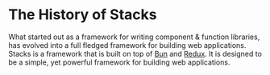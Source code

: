 # The History of Stacks

What started out as a framework for writing component & function libraries, has evolved into a full fledged framework for building web applications. Stacks is a framework that is built on top of [Bun](https://bun.org/) and [Redux](https://redux.js.org/). It is designed to be a simple, yet powerful framework for building web applications.
